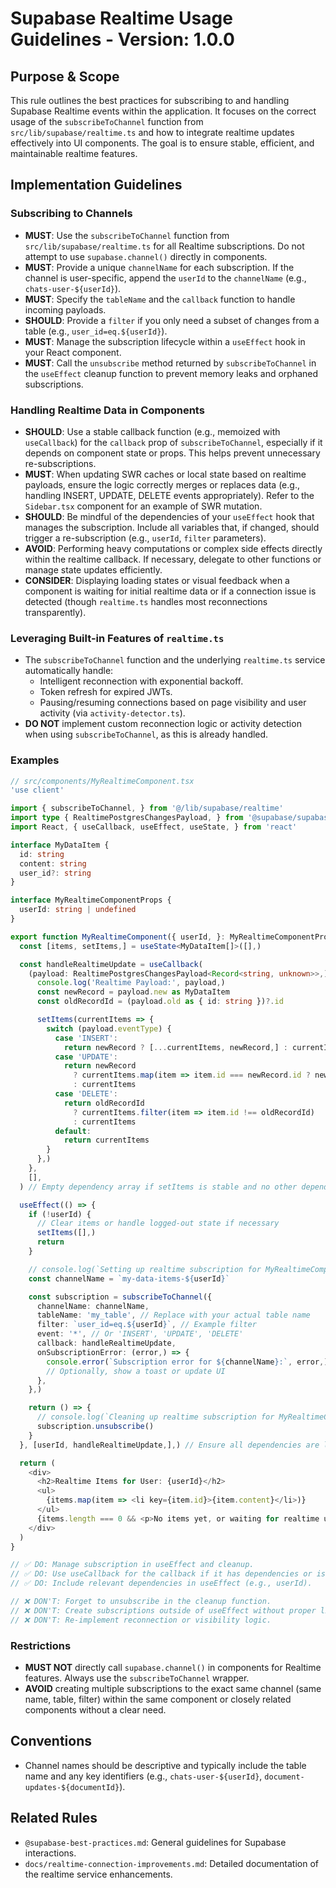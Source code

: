 # Supabase Realtime Usage Guidelines - Version: 1.0.0

## Purpose & Scope

This rule outlines the best practices for subscribing to and handling Supabase Realtime events within the application. It focuses on the correct usage of the `subscribeToChannel` function from `src/lib/supabase/realtime.ts` and how to integrate realtime updates effectively into UI components. The goal is to ensure stable, efficient, and maintainable realtime features.

## Implementation Guidelines

### Subscribing to Channels

- **MUST**: Use the `subscribeToChannel` function from `src/lib/supabase/realtime.ts` for all Realtime subscriptions. Do not attempt to use `supabase.channel()` directly in components.
- **MUST**: Provide a unique `channelName` for each subscription. If the channel is user-specific, append the `userId` to the `channelName` (e.g., `chats-user-${userId}`).
- **MUST**: Specify the `tableName` and the `callback` function to handle incoming payloads.
- **SHOULD**: Provide a `filter` if you only need a subset of changes from a table (e.g., `user_id=eq.${userId}`).
- **MUST**: Manage the subscription lifecycle within a `useEffect` hook in your React component.
- **MUST**: Call the `unsubscribe` method returned by `subscribeToChannel` in the `useEffect` cleanup function to prevent memory leaks and orphaned subscriptions.

### Handling Realtime Data in Components

- **SHOULD**: Use a stable callback function (e.g., memoized with `useCallback`) for the `callback` prop of `subscribeToChannel`, especially if it depends on component state or props. This helps prevent unnecessary re-subscriptions.
- **MUST**: When updating SWR caches or local state based on realtime payloads, ensure the logic correctly merges or replaces data (e.g., handling INSERT, UPDATE, DELETE events appropriately). Refer to the `Sidebar.tsx` component for an example of SWR mutation.
- **SHOULD**: Be mindful of the dependencies of your `useEffect` hook that manages the subscription. Include all variables that, if changed, should trigger a re-subscription (e.g., `userId`, `filter` parameters).
- **AVOID**: Performing heavy computations or complex side effects directly within the realtime callback. If necessary, delegate to other functions or manage state updates efficiently.
- **CONSIDER**: Displaying loading states or visual feedback when a component is waiting for initial realtime data or if a connection issue is detected (though `realtime.ts` handles most reconnections transparently).

### Leveraging Built-in Features of `realtime.ts`

- The `subscribeToChannel` function and the underlying `realtime.ts` service automatically handle:
  - Intelligent reconnection with exponential backoff.
  - Token refresh for expired JWTs.
  - Pausing/resuming connections based on page visibility and user activity (via `activity-detector.ts`).
- **DO NOT** implement custom reconnection logic or activity detection when using `subscribeToChannel`, as this is already handled.

### Examples

```typescript
// src/components/MyRealtimeComponent.tsx
'use client'

import { subscribeToChannel, } from '@/lib/supabase/realtime'
import type { RealtimePostgresChangesPayload, } from '@supabase/supabase-js'
import React, { useCallback, useEffect, useState, } from 'react'

interface MyDataItem {
  id: string
  content: string
  user_id?: string
}

interface MyRealtimeComponentProps {
  userId: string | undefined
}

export function MyRealtimeComponent({ userId, }: MyRealtimeComponentProps,) {
  const [items, setItems,] = useState<MyDataItem[]>([],)

  const handleRealtimeUpdate = useCallback(
    (payload: RealtimePostgresChangesPayload<Record<string, unknown>>,) => {
      console.log('Realtime Payload:', payload,)
      const newRecord = payload.new as MyDataItem
      const oldRecordId = (payload.old as { id: string })?.id

      setItems(currentItems => {
        switch (payload.eventType) {
          case 'INSERT':
            return newRecord ? [...currentItems, newRecord,] : currentItems
          case 'UPDATE':
            return newRecord
              ? currentItems.map(item => item.id === newRecord.id ? newRecord : item)
              : currentItems
          case 'DELETE':
            return oldRecordId
              ? currentItems.filter(item => item.id !== oldRecordId)
              : currentItems
          default:
            return currentItems
        }
      },)
    },
    [],
  ) // Empty dependency array if setItems is stable and no other dependencies

  useEffect(() => {
    if (!userId) {
      // Clear items or handle logged-out state if necessary
      setItems([],)
      return
    }

    // console.log(`Setting up realtime subscription for MyRealtimeComponent, user: ${userId}`);
    const channelName = `my-data-items-${userId}`

    const subscription = subscribeToChannel({
      channelName: channelName,
      tableName: 'my_table', // Replace with your actual table name
      filter: `user_id=eq.${userId}`, // Example filter
      event: '*', // Or 'INSERT', 'UPDATE', 'DELETE'
      callback: handleRealtimeUpdate,
      onSubscriptionError: (error,) => {
        console.error(`Subscription error for ${channelName}:`, error,)
        // Optionally, show a toast or update UI
      },
    },)

    return () => {
      // console.log(`Cleaning up realtime subscription for MyRealtimeComponent, user: ${userId}`);
      subscription.unsubscribe()
    }
  }, [userId, handleRealtimeUpdate,],) // Ensure all dependencies are listed

  return (
    <div>
      <h2>Realtime Items for User: {userId}</h2>
      <ul>
        {items.map(item => <li key={item.id}>{item.content}</li>)}
      </ul>
      {items.length === 0 && <p>No items yet, or waiting for realtime updates...</p>}
    </div>
  )
}

// ✅ DO: Manage subscription in useEffect and cleanup.
// ✅ DO: Use useCallback for the callback if it has dependencies or is complex.
// ✅ DO: Include relevant dependencies in useEffect (e.g., userId).

// ❌ DON'T: Forget to unsubscribe in the cleanup function.
// ❌ DON'T: Create subscriptions outside of useEffect without proper lifecycle management.
// ❌ DON'T: Re-implement reconnection or visibility logic.
```

### Restrictions

- **MUST NOT** directly call `supabase.channel()` in components for Realtime features. Always use the `subscribeToChannel` wrapper.
- **AVOID** creating multiple subscriptions to the exact same channel (same name, table, filter) within the same component or closely related components without a clear need.

## Conventions

- Channel names should be descriptive and typically include the table name and any key identifiers (e.g., `chats-user-${userId}`, `document-updates-${documentId}`).

## Related Rules

- `@supabase-best-practices.md`: General guidelines for Supabase interactions.
- `docs/realtime-connection-improvements.md`: Detailed documentation of the realtime service enhancements.
